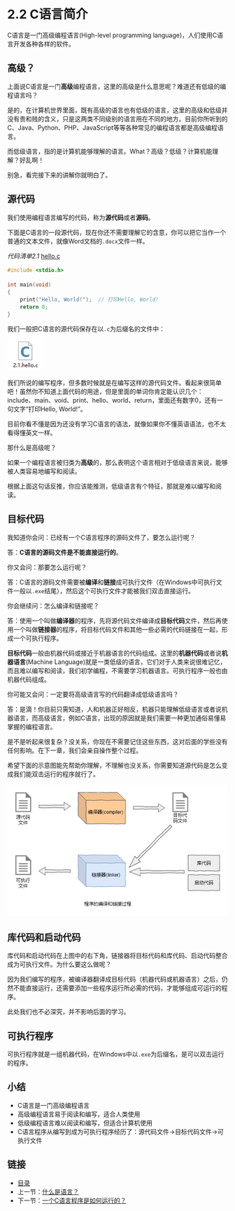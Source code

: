 # 2.2 C语言简介

C语言是一门高级编程语言(High-level programming language)，人们使用C语言开发各种各样的软件。

## 高级？

上面说C语言是一门**高级**编程语言，这里的高级是什么意思呢？难道还有低级的编程语言吗？

是的，在计算机世界里面，既有高级的语言也有低级的语言，这里的高级和低级并没有贵和贱的含义，只是这两类不同级别的语言用在不同的地方。目前你所听到的C、Java、Python、PHP、JavaScript等等各种常见的编程语言都是高级编程语言。

而低级语言，指的是计算机能够理解的语言。What？高级？低级？计算机能理解？好乱啊！

别急，看完接下来的讲解你就明白了。

## 源代码

我们使用编程语言编写的代码，称为**源代码**或者**源码**。

下面是C语言的一段源代码，现在你还不需要理解它的含意，你可以把它当作一个普通的文本文件，就像Word文档的`.docx`文件一样。

*代码清单2.1* [hello.c](./src/ch02/2.1.hello.c)

```c
#include <stdio.h>

int main(void)
{
    print("Hello, World!");  // 打印Hello, World!
    return 0;
}
```

我们一般把C语言的源代码保存在以`.c`为后缀名的文件中：

![hello.c](./images/02.2.hello.c.png)

我们所说的编写程序，但多数时候就是在编写这样的源代码文件。看起来很简单吧！虽然你不知道上面代码的用途，但是里面的单词你肯定能认识几个：include、main、void、print、hello、world、return，里面还有数字0，还有一句文字“打印Hello, World!”。

目前你看不懂是因为还没有学习C语言的语法，就像如果你不懂英语语法，也不太看得懂英文一样。

那什么是高级呢？

如果一个编程语言被归类为**高级**的，那么表明这个语言相对于低级语言来说，能够被人类容易地编写和阅读。

根据上面这句话反推，你应该能推测，低级语言有个特征，那就是难以编写和阅读。

## 目标代码

我知道你会问：已经有一个C语言程序的源码文件了，要怎么运行呢？

答：**C语言的源码文件是不能直接运行的**。

你又会问：那要怎么运行呢？

答：C语言的源码文件需要被**编译**和**链接**成可执行文件（在Windows中可执行文件一般以`.exe`结尾），然后这个可执行文件才能被我们双击直接运行。

你会继续问：怎么编译和链接呢？

答：使用一个叫做**编译器**的程序，先将源代码文件编译成**目标代码**文件，然后再使用一个叫做**链接器**的程序，将目标代码文件和其他一些必需的代码链接在一起，形成一个可执行程序。

**目标代码**一般由机器代码或接近于机器语言的代码组成。这里的**机器代码**或者说**机器语言**(Machine Language)就是一类低级的语言，它们对于人类来说很难记忆，而且难以编写和阅读，我们初学编程，不需要学习机器语言。可执行程序一般也由机器代码组成。

你可能又会问：一定要将高级语言写的代码翻译成低级语言吗？

答：是滴！你目前只需知道，人和机器正好相反，机器只能理解低级语言或者说机器语言，而高级语言，例如C语言，出现的原因就是我们需要一种更加通俗易懂易掌握的编程语言。

是不是听起来很复杂？没关系，你现在不需要记住这些东西，这对后面的学些没有任何影响。在下一章，我们会亲自操作整个过程。

希望下面的示意图能先帮助你理解，不理解也没关系，你需要知道源代码是怎么变成我们能双击运行的程序就行了。

![compile and link](./images/02.2.compile-and-link.png)

## 库代码和启动代码

库代码和启动代码在上图中的右下角，链接器将目标代码和库代码、启动代码整合成为可执行文件。为什么要这么做呢？

因为我们编写的程序，被编译器翻译成目标代码（机器代码或机器语言）之后，仍然不能直接运行，还需要添加一些程序运行所必需的代码，才能够组成可运行的程序。

此处我们也不必深究，并不影响后面的学习。

## 可执行程序

可执行程序就是一组机器代码，在Windows中以`.exe`为后缀名，是可以双击运行的程序。

## 小结

- C语言是一门高级编程语言
- 高级编程语言易于阅读和编写，适合人类使用
- 低级编程语言难以阅读和编写，但适合计算机使用
- C语言程序从编写到成为可执行程序经历了：源代码文件->目标代码文件->可执行文件

## 链接

- [目录](./preface.md)
- 上一节：[什么是语言？](./02.1.md)
- 下一节：[一个C语言程序是如何运行的？](./02.3.md)
